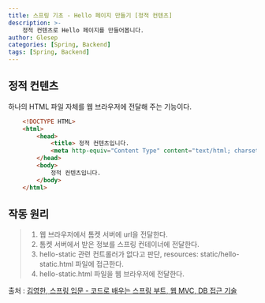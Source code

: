 ```yaml
---
title: 스프링 기초 - Hello 페이지 만들기 [정적 컨텐츠]
description: >-
    정적 컨텐츠로 Hello 페이지를 만들어봅니다.
author: Glesep
categories: [Spring, Backend]
tags: [Spring, Backend]
---
```


## 정적 컨텐츠
하나의 HTML 파일 자체를 웹 브라우저에 전달해 주는 기능이다.
```html
    <!DOCTYPE HTML>
    <html>
        <head>
            <title> 정적 컨텐츠입니다.
            <meta http-equiv="Content Type" content="text/html; charset=UTF-8">
        </head>
        <body>
            정적 컨텐츠입니다.
        </body>
    </html>
```

## 작동 원리
>1. 웹 브라우저에서 톰켓 서버에 url을 전달한다.
>2. 톰켓 서버에서 받은 정보를 스프링 컨테이너에 전달한다.
>3. hello-static 관련 컨트롤러가 없다고 판단, resources: static/hello-static.html 파일에 접근한다.
>4. hello-static.html 파일을 웹 브라우저에 전달한다.

출처 : [김영한, 스프링 입문 - 코드로 배우는 스프링 부트, 웹 MVC, DB 접근 기술](https://www.inflearn.com/course/%EC%8A%A4%ED%94%84%EB%A7%81-%EC%9E%85%EB%AC%B8-%EC%8A%A4%ED%94%84%EB%A7%81%EB%B6%80%ED%8A%B8)